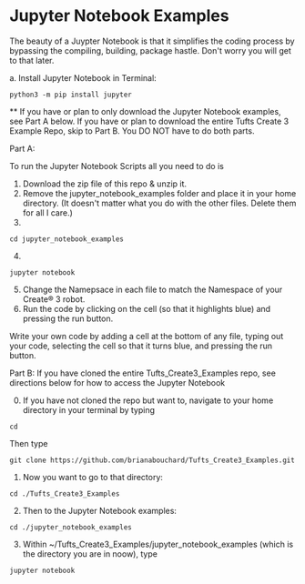 # Jupyter Notebook Examples

The beauty of a Juypter Notebook is that it simplifies the coding process by bypassing the compiling, building, package hastle. Don't worry you will get to that later. 

a. Install Jupyter Notebook in Terminal:
```
python3 -m pip install jupyter
```

** If you have or plan to only download the Jupyter Notebook examples, see Part A below. If you have or plan to download the entire Tufts Create 3 Example Repo, skip to Part B. You DO NOT have to do both parts.

Part A:

To run the Jupyter Notebook Scripts all you need to do is

1. Download the zip file of this repo & unzip it. 
2. Remove the jupyter_notebook_examples folder and place it in your home directory. (It doesn't matter what you do with the other files. Delete them for all I care.)
3. 
```
cd jupyter_notebook_examples
```
4. 
```
jupyter notebook
``` 
5. Change the Namepsace in each file to match the Namespace of your Create® 3 robot.
6. Run the code by clicking on the cell (so that it highlights blue) and pressing the run button. 

Write your own code by adding a cell at the bottom of any file, typing out your code, selecting the cell so that it turns blue, and pressing the run button.


Part B:
If you have cloned the entire Tufts_Create3_Examples repo, see directions below for how to access the Jupyter Notebook

0. If you have not cloned the repo but want to, navigate to your home directory in your terminal by typing
```
cd
```
Then type
```
git clone https://github.com/brianabouchard/Tufts_Create3_Examples.git
```
1. Now you want to go to that directory: 
```
cd ./Tufts_Create3_Examples
```
2. Then to the Jupyter Notebook examples:
```
cd ./jupyter_notebook_examples
```
3. Within ~/Tufts_Create3_Examples/jupyter_notebook_examples (which is the directory you are in noow), type
```
jupyter notebook
```

